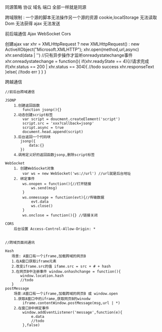 同源策略
    协议 域名 端口 全部一样就是同源

跨域限制 : 一个源的脚本无法操作另一个源的资源
    cookie,localStorage 无法读取
    Dom 无法获得
    ajax 无法发送

前后端通信
    Ajax
    WebSocket
    Cors

创建ajax
    var xhr = XMLHttpRequest ? new XMLHttpRequest() : new ActiveXObject("Microsoft.XMLHTTP");
    xhr.open(method,url,async) 
    xhr.send(data | '')
    //只有异步操作才监听onreadystatechange事件
    xhr.onreadystatechange = function(){
        if(xhr.readyState == 4){//请求完成
            if(xhr.status == 200 | xhr.status == 304){
                //todo success
                xhr.responseText
            }else{
                //todo err
            }
        }
    }

跨越通信

    //前后台跨域通信

    JSONP
        1.创建返回函数 
            function jsonp(){}
        2.动态创建script标签
            var script = doucment.createElement('script')
            script.src = 'xxx?callback=jsonp'
            script.async = true
            document.head.append(script) 
        3.后台返回一个代码块
           jsonp({
               data:{}
           })
        4.调用定义好的返回函数jsonp,删除script标签
    
    WebSocket
        1. 创建WebSocket对象
            var ws = new WebSocket('ws://url') //url就是后台地址
        2. 绑定事件
            ws.onopen = function(){//打开链接
                ws.send(msg)
            }
            ws.onmessage = function(evt){//传输数据
                evt.data
                ws.close()
            }
            ws.onclose = function(){} //链接关闭

    CORS
        后台设置 Access-Control-Allow-Origin: *


    //跨域页面间通讯 

    Hash
       场景: A窗口有一个iframe,加载跨域的网页B
       1.在A窗口获取iframe元素
       2.改变iframe.src的值 ifame.src = src + # + hash
       3.在网页B中注册事件 window.onhashchange = function(){
           window.location.hash
           //todo
       }
    postMessage
        场景:A窗口有一个iframe,加载跨域的网页B 或 window.open
        1.获取A窗口中的iframe,获取网页B的winodw
            iframe.contentWindow.postMessage(msg,url | *)
        2.在窗口B中绑定事件
            window.addEventListener('message',function(e){
                e.data
                //todo
            },false)
